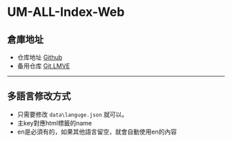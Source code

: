 # UM-ALL-Index-Web

## 倉庫地址
- 仓库地址 [Github][1]  
- 备用仓库 [Git.LMVE][2]  
---
## 多語言修改方式
- 只需要修改 `data\languge.json` 就可以。
- 主key對應html標籤的name
- en是必須有的，如果其他語言留空，就會自動使用en的內容

[1]: https://github.com/UM-ARK/UM-ALL-Index-Web
[2]: https://git.lmve.net/kevin/um-all-index-web

